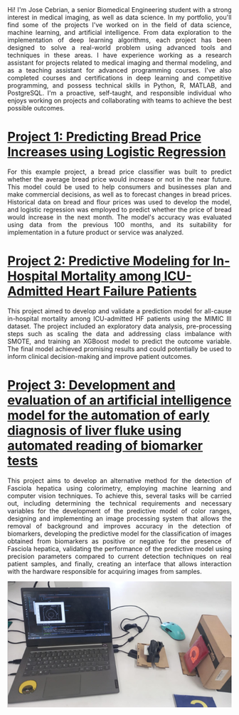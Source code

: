 <div style="text-align: justify;">
Hi! I'm Jose Cebrian, a senior Biomedical Engineering student with a strong interest in medical imaging, as well as data science. In my portfolio, you'll find some of the projects I've worked on in the field of data science, machine learning, and artificial intelligence. From data exploration to the implementation of deep learning algorithms, each project has been designed to solve a real-world problem using advanced tools and techniques in these areas. I have experience working as a research assistant for projects related to medical imaging and thermal modeling, and as a teaching assistant for advanced programming courses. I've also completed courses and certifications in deep learning and competitive programming, and possess technical skills in Python, R, MATLAB, and PostgreSQL. I'm a proactive, self-taught, and responsible individual who enjoys working on projects and collaborating with teams to achieve the best possible outcomes.
</div>

# [Project 1: Predicting Bread Price Increases using Logistic Regression](https://github.com/JoseCebrian12/Bread_price_prediction) 
<div style="text-align: justify;">
For this example project, a bread price classifier was built to predict whether the average bread price would increase or not in the near future. This model could be used to help consumers and businesses plan and make commercial decisions, as well as to forecast changes in bread prices. Historical data on bread and flour prices was used to develop the model, and logistic regression was employed to predict whether the price of bread would increase in the next month. The model's accuracy was evaluated using data from the previous 100 months, and its suitability for implementation in a future product or service was analyzed.
</div>

# [Project 2: Predictive Modeling for In-Hospital Mortality among ICU-Admitted Heart Failure Patients](https://github.com/JoseCebrian12/Bread_price_prediction) 
 <div style="text-align: justify;">
This project aimed to develop and validate a prediction model for all-cause in-hospital mortality among ICU-admitted HF patients using the MIMIC III dataset. The project included an exploratory data analysis, pre-processing steps such as scaling the data and addressing class imbalance with SMOTE, and training an XGBoost model to predict the outcome variable. The final model achieved promising results and could potentially be used to inform clinical decision-making and improve patient outcomes.
</div>

# [Project 3: Development and evaluation of an artificial intelligence model for the automation of early diagnosis of liver fluke using automated reading of biomarker tests](https://github.com/JoseCebrian12/Tesis-fasciola)
<div style="text-align: justify;">
This project aims to develop an alternative method for the detection of Fasciola hepatica using colorimetry, employing machine learning and computer vision techniques. To achieve this, several tasks will be carried out, including determining the technical requirements and necessary variables for the development of the predictive model of color ranges, designing and implementing an image processing system that allows the removal of background and improves accuracy in the detection of biomarkers, developing the predictive model for the classification of images obtained from biomarkers as positive or negative for the presence of Fasciola hepatica, validating the performance of the predictive model using precision parameters compared to current detection techniques on real patient samples, and finally, creating an interface that allows interaction with the hardware responsible for acquiring images from samples.
</div>

![](/images/foto3.png)
